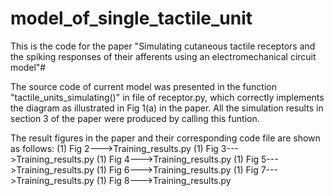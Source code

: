 # model_of_single_tactile_unit
This is the code for the paper "Simulating cutaneous tactile receptors and the spiking responses of their afferents using an electromechanical circuit model"#

The source code of current model was presented in the function "tactile_units_simulating()" in file of receptor.py, which correctly implements the diagram as illustrated in Fig 1(a) in the paper. All the simulation results in section 3 of the paper were produced by calling this funtion. 

The result figures in the paper and their corresponding code file are shown as follows:
(1)  Fig 2--->Training_results.py
(1)  Fig 3--->Training_results.py
(1)  Fig 4--->Training_results.py
(1)  Fig 5--->Training_results.py
(1)  Fig 6--->Training_results.py
(1)  Fig 7--->Training_results.py
(1)  Fig 8--->Training_results.py

